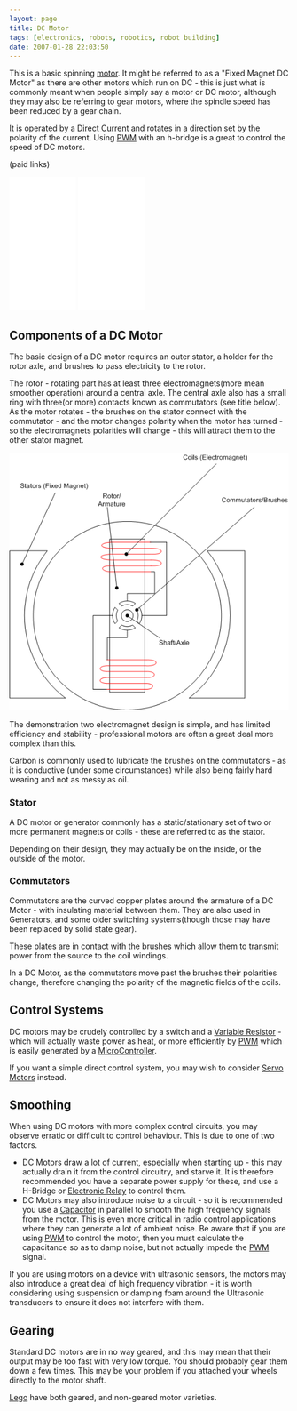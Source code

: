 ```yaml
---
layout: page
title: DC Motor
tags: [electronics, robots, robotics, robot building]
date: 2007-01-28 22:03:50
---
```

This is a basic spinning [motor](/wiki/motor.html "Motor"). It might be referred to as a "Fixed Magnet DC Motor" as there are other motors which run on DC - this is just what is commonly meant when people simply say a motor or DC motor, although they may also be referring to gear motors, where the spindle speed has been reduced by a gear chain.

It is operated by a [Direct Current](/wiki/direct_current.html "Direct Current") and rotates in a direction set by the polarity of the current. Using [PWM](/wiki/pwm) with an h-bridge is a great to control the speed of DC motors.

(paid links)

<iframe style="width:120px;height:240px;" marginwidth="0" marginheight="0" scrolling="no" frameborder="0" src="//ws-eu.amazon-adsystem.com/widgets/q?ServiceVersion=20070822&OneJS=1&Operation=GetAdHtml&MarketPlace=GB&source=ss&ref=as_ss_li_til&ad_type=product_link&tracking_id=orionrobots-21&language=en_GB&marketplace=amazon&region=GB&placement=B08126TLL2&asins=B08126TLL2&linkId=aef6111948d722446496a12624867ded&show_border=true&link_opens_in_new_window=true"></iframe>
<iframe style="width:120px;height:240px;" marginwidth="0" marginheight="0" scrolling="no" frameborder="0" src="//ws-eu.amazon-adsystem.com/widgets/q?ServiceVersion=20070822&OneJS=1&Operation=GetAdHtml&MarketPlace=GB&source=ss&ref=as_ss_li_til&ad_type=product_link&tracking_id=orionrobots-21&language=en_GB&marketplace=amazon&region=GB&placement=B08J48SQ1Q&asins=B08J48SQ1Q&linkId=05bdc3eac0430ad6747129a0e30079af&show_border=true&link_opens_in_new_window=true"></iframe>

## Components of a DC Motor

The basic design of a DC motor requires an outer stator, a holder for the rotor axle, and brushes to pass electricity to the rotor.

The rotor - rotating part has at least three electromagnets(more mean smoother operation) around a central axle.  The central axle also has a small ring with three(or more) contacts known as commutators (see title below).  As the motor rotates - the brushes on the stator connect with the commutator - and the motor changes polarity when the motor has turned - so the electromagnets polarities will change - this will attract them to the other stator magnet.

<img class="img-responsive" src="/galleries/gallery-1-common-images/222-motorworkings.png"/>

The demonstration two electromagnet design is simple, and has limited efficiency and stability - professional motors are often a great deal more complex than this.

Carbon is commonly used to lubricate the brushes on the commutators - as it is conductive (under some circumstances) while also being fairly hard wearing and not as messy as oil.

### Stator

A DC motor or generator commonly has a static/stationary set of two or more permanent magnets or coils - these are referred to as the stator.

Depending on their design, they may actually be on the inside, or the outside of the motor.

### Commutators

Commutators are the curved copper plates around the armature of a DC Motor - with insulating material between them. They are also used in Generators, and some older switching systems(though those may have been replaced by solid state gear).

These plates are in contact with the brushes which allow them to transmit power from the source to the coil windings.

In a DC Motor, as the commutators move past the brushes their polarities change, therefore changing the polarity of the magnetic fields of the coils.

## Control Systems

DC motors may be crudely controlled by a switch and a <a href="/wiki/variable_resistor.html" title="A Resistor Which Can Be Controlled In Situ">Variable Resistor</a> - which will actually waste power as heat, or more efficiently by <a href="/wiki/pwm.html" title="Pulse Width Modulation">PWM</a> which is easily generated by a <a href="/wiki/microcontroller.html">MicroController</a>.

If you want a simple direct control system, you may wish to consider [Servo Motors](/wiki/servo_motor) instead.

## Smoothing

When using DC motors with more complex control circuits, you may observe erratic or difficult to control behaviour. This is due to one of two factors.

* DC Motors draw a lot of current, especially when starting up - this may actually drain it from the control circuitry, and starve it. It is therefore recommended you have a separate power supply for these, and use a H-Bridge or <a href="/wiki/electronic_relay.html" title="An electrically activated switch">Electronic Relay</a> to control them.
* DC Motors may also introduce noise to a circuit - so it is recommended you use a <a href="/wiki/capacitor.html" title="Capacitor">Capacitor</a> in parallel to smooth the high frequency signals from the motor. This is even more critical in radio control applications where they can generate a lot of ambient noise. Be aware that if you are using <a href="/wiki/pwm.html" title="Pulse Width Modulation">PWM</a> to control the motor, then you must calculate the capacitance so as to damp noise, but not actually impede the <a href="/wiki/pwm.html" title="Pulse Width Modulation">PWM</a> signal.

If you are using motors on a device with ultrasonic sensors, the motors may also introduce a great deal of high frequency vibration - it is worth considering using suspension or damping foam around the Ultrasonic transducers to ensure it does not interfere with them.

## Gearing

Standard DC motors are in no way geared, and this may mean that their output may be too fast with very low torque. You should probably gear them down a few times. This may be your problem if you attached your wheels directly to the motor shaft.

<a href="/wiki/lego.html" title="The best known construction toy">Lego</a> have both geared, and non-geared motor varieties.
